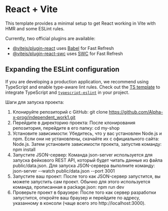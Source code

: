 # React + Vite

This template provides a minimal setup to get React working in Vite with HMR and some ESLint rules.

Currently, two official plugins are available:

- [@vitejs/plugin-react](https://github.com/vitejs/vite-plugin-react/blob/main/packages/plugin-react/README.md) uses [Babel](https://babeljs.io/) for Fast Refresh
- [@vitejs/plugin-react-swc](https://github.com/vitejs/vite-plugin-react-swc) uses [SWC](https://swc.rs/) for Fast Refresh

## Expanding the ESLint configuration

If you are developing a production application, we recommend using TypeScript and enable type-aware lint rules. Check out the [TS template](https://github.com/vitejs/vite/tree/main/packages/create-vite/template-react-ts) to integrate TypeScript and [`typescript-eslint`](https://typescript-eslint.io) in your project.

Шаги для запуска проекта:
1) Клонируйте репозиторий с GitHub:
  git clone https://github.com/Alpha-x-prog/independent_work1.git
2) Перейдите в директорию проекта: После клонирования репозитория, перейдите в его папку:
  cd my-shop
3) Установите зависимости: Убедитесь, что у вас установлен Node.js и npm. Если они не установлены, скачайте их с официального сайта: Node.js.
  Затем установите зависимости проекта, запустив команду:
  npm install
4) Запустите JSON-сервер: Команда json-server используется для запуска фейкового REST API, который будет читать данные из файла public/data.json.
  Для запуска JSON-сервера выполните команду:
  json-server --watch public/data.json --port 3001
5) Запустите ваш проект: После того как JSON-сервер запустится, вы можете запустить сам проект. Обычно для этого используется команда, прописанная в package.json:
  npm run dev
6) Проверьте проект в браузере: После того как сервер разработки запустится, откройте ваш браузер и перейдите по адресу, указанному в консоли (чаще всего это http://localhost:3000).
